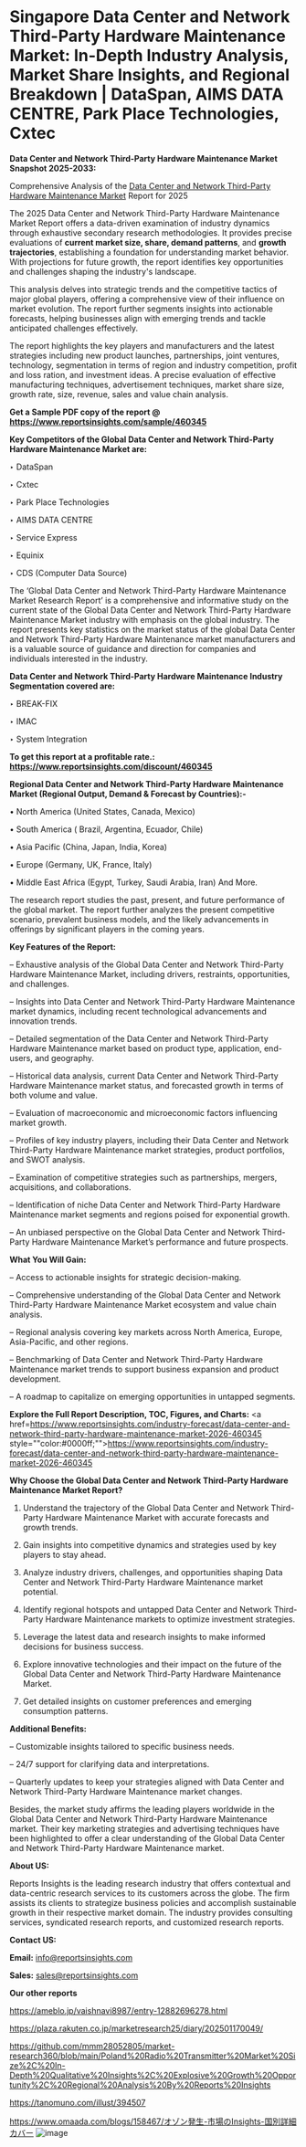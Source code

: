 # Singapore Data Center and Network Third-Party Hardware Maintenance Market: In-Depth Industry Analysis, Market Share Insights, and Regional Breakdown | DataSpan, AIMS DATA CENTRE, Park Place Technologies, Cxtec

<strong>Data Center and Network Third-Party Hardware Maintenance Market Snapshot 2025-2033:</strong>

Comprehensive Analysis of the <a href=https://www.reportsinsights.com/sample/460345>Data Center and Network Third-Party Hardware Maintenance Market</a> Report for 2025

The 2025 Data Center and Network Third-Party Hardware Maintenance Market Report offers a data-driven examination of industry dynamics through exhaustive secondary research methodologies. It provides precise evaluations of <strong>current market size, share, demand patterns</strong>, and <strong>growth trajectories</strong>, establishing a foundation for understanding market behavior. With projections for future growth, the report identifies key opportunities and challenges shaping the industry's landscape.

This analysis delves into strategic trends and the competitive tactics of major global players, offering a comprehensive view of their influence on market evolution. The report further segments insights into actionable forecasts, helping businesses align with emerging trends and tackle anticipated challenges effectively.

The report highlights the key players and manufacturers and the latest strategies including new product launches, partnerships, joint ventures, technology, segmentation in terms of region and industry competition, profit and loss ration, and investment ideas. A precise evaluation of effective manufacturing techniques, advertisement techniques, market share size, growth rate, size, revenue, sales and value chain analysis.

<strong>Get a Sample PDF copy of the report @ <a href=https://www.reportsinsights.com/sample/460345 style=color:#0000ff;>https://www.reportsinsights.com/sample/460345</a></strong>

<strong>Key Competitors of the Global Data Center and Network Third-Party Hardware Maintenance Market are:</strong>

‣ DataSpan

‣ Cxtec

‣ Park Place Technologies

‣ AIMS DATA CENTRE

‣ Service Express

‣ Equinix 

‣ CDS (Computer Data Source)

The ‘Global Data Center and Network Third-Party Hardware Maintenance Market Research Report’ is a comprehensive and informative study on the current state of the Global Data Center and Network Third-Party Hardware Maintenance Market industry with emphasis on the global industry. The report presents key statistics on the market status of the global Data Center and Network Third-Party Hardware Maintenance market manufacturers and is a valuable source of guidance and direction for companies and individuals interested in the industry.

<strong>Data Center and Network Third-Party Hardware Maintenance Industry Segmentation covered are:</strong>

‣ BREAK-FIX

‣ IMAC

‣ System Integration

<strong>To get this report at a profitable rate.: <a href=https://www.reportsinsights.com/discount/460345 style=color:#0000ff;>https://www.reportsinsights.com/discount/460345</a></strong>

<strong>Regional Data Center and Network Third-Party Hardware Maintenance Market (Regional Output, Demand &amp; Forecast by Countries):-</strong>

• North America (United States, Canada, Mexico)

• South America ( Brazil, Argentina, Ecuador, Chile)

• Asia Pacific (China, Japan, India, Korea)

• Europe (Germany, UK, France, Italy)

• Middle East Africa (Egypt, Turkey, Saudi Arabia, Iran) And More.

The research report studies the past, present, and future performance of the global market. The report further analyzes the present competitive scenario, prevalent business models, and the likely advancements in offerings by significant players in the coming years.

<strong>Key Features of the Report:</strong>

– Exhaustive analysis of the Global Data Center and Network Third-Party Hardware Maintenance Market, including drivers, restraints, opportunities, and challenges.

– Insights into Data Center and Network Third-Party Hardware Maintenance market dynamics, including recent technological advancements and innovation trends.

– Detailed segmentation of the Data Center and Network Third-Party Hardware Maintenance market based on product type, application, end-users, and geography.

– Historical data analysis, current Data Center and Network Third-Party Hardware Maintenance market status, and forecasted growth in terms of both volume and value.

– Evaluation of macroeconomic and microeconomic factors influencing market growth.

– Profiles of key industry players, including their Data Center and Network Third-Party Hardware Maintenance market strategies, product portfolios, and SWOT analysis.

– Examination of competitive strategies such as partnerships, mergers, acquisitions, and collaborations.

– Identification of niche Data Center and Network Third-Party Hardware Maintenance market segments and regions poised for exponential growth.

– An unbiased perspective on the Global Data Center and Network Third-Party Hardware Maintenance Market’s performance and future prospects.

<strong>What You Will Gain:</strong>

– Access to actionable insights for strategic decision-making.

– Comprehensive understanding of the Global Data Center and Network Third-Party Hardware Maintenance Market ecosystem and value chain analysis.

– Regional analysis covering key markets across North America, Europe, Asia-Pacific, and other regions.

– Benchmarking of Data Center and Network Third-Party Hardware Maintenance market trends to support business expansion and product development.

– A roadmap to capitalize on emerging opportunities in untapped segments.

<strong>Explore the Full Report Description, TOC, Figures, and Charts:</strong>
<a href=https://www.reportsinsights.com/industry-forecast/data-center-and-network-third-party-hardware-maintenance-market-2026-460345 style=""color:#0000ff;"">https://www.reportsinsights.com/industry-forecast/data-center-and-network-third-party-hardware-maintenance-market-2026-460345</a>

<strong>Why Choose the Global Data Center and Network Third-Party Hardware Maintenance Market Report?</strong>

1. Understand the trajectory of the Global Data Center and Network Third-Party Hardware Maintenance Market with accurate forecasts and growth trends.

2. Gain insights into competitive dynamics and strategies used by key players to stay ahead.

3. Analyze industry drivers, challenges, and opportunities shaping Data Center and Network Third-Party Hardware Maintenance market potential.

4. Identify regional hotspots and untapped Data Center and Network Third-Party Hardware Maintenance markets to optimize investment strategies.

5. Leverage the latest data and research insights to make informed decisions for business success.

6. Explore innovative technologies and their impact on the future of the Global Data Center and Network Third-Party Hardware Maintenance Market.

7. Get detailed insights on customer preferences and emerging consumption patterns.

<strong>Additional Benefits:</strong>

– Customizable insights tailored to specific business needs.

– 24/7 support for clarifying data and interpretations.

– Quarterly updates to keep your strategies aligned with Data Center and Network Third-Party Hardware Maintenance market changes.

Besides, the market study affirms the leading players worldwide in the Global Data Center and Network Third-Party Hardware Maintenance market. Their key marketing strategies and advertising techniques have been highlighted to offer a clear understanding of the Global Data Center and Network Third-Party Hardware Maintenance market.

<strong><strong>About US</strong>:</strong>

Reports Insights is the leading research industry that offers contextual and data-centric research services to its customers across the globe. The firm assists its clients to strategize business policies and accomplish sustainable growth in their respective market domain. The industry provides consulting services, syndicated research reports, and customized research reports.

<strong>Contact US:</strong>

<p class=><b>Email:</b> <a href=mailto:info@reportsinsights.com>info@reportsinsights.com</a></p>
<p class=><b>Sales:</b> <a href=mailto:sales@reportsinsights.com>sales@reportsinsights.com</a></p>

<strong>Our other reports</strong>

<a href=https://ameblo.jp/vaishnavi8987/entry-12882696278.html>https://ameblo.jp/vaishnavi8987/entry-12882696278.html</a>

<a href=https://plaza.rakuten.co.jp/marketresearch25/diary/202501170049/>https://plaza.rakuten.co.jp/marketresearch25/diary/202501170049/</a>

<a href=https://github.com/mmm28052805/market-research360/blob/main/Poland%20Radio%20Transmitter%20Market%20Size%2C%20In-Depth%20Qualitative%20Insights%2C%20Explosive%20Growth%20Opportunity%2C%20Regional%20Analysis%20By%20Reports%20Insights>https://github.com/mmm28052805/market-research360/blob/main/Poland%20Radio%20Transmitter%20Market%20Size%2C%20In-Depth%20Qualitative%20Insights%2C%20Explosive%20Growth%20Opportunity%2C%20Regional%20Analysis%20By%20Reports%20Insights</a>

<a href=https://tanomuno.com/illust/394507>https://tanomuno.com/illust/394507</a>

<a href=https://www.omaada.com/blogs/158467/オゾン発生-市場のInsights-国別詳細カバー>https://www.omaada.com/blogs/158467/オゾン発生-市場のInsights-国別詳細カバー</a>
![image](https://github.com/user-attachments/assets/82b9e3c4-7049-4a6d-9f97-48bc9bdbf918)
